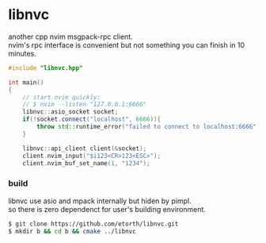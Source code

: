 # libnvc

another cpp nvim msgpack-rpc client.  
nvim's rpc interface is convenient but not something you can finish in 10 minutes.

```cpp
#include "libnvc.hpp"

int main()
{
    // start nvim quickly:
    // $ nvim --listen "127.0.0.1:6666"
    libnvc::asio_socket socket;
    if(!socket.connect("localhost", 6666)){
        throw std::runtime_error("failed to connect to localhost:6666");
    }

    libnvc::api_client client(&socket);
    client.nvim_input("$i123<CR>123<ESC>");
    client.nvim_buf_set_name(1, "1234");
```

### build  
libnvc use asio and mpack internally but hiden by pimpl.  
so there is zero dependenct for user's building environment.

```bash
$ git clone https://github.com/etorth/libnvc.git
$ mkdir b && cd b && cmake ../libnvc
```
